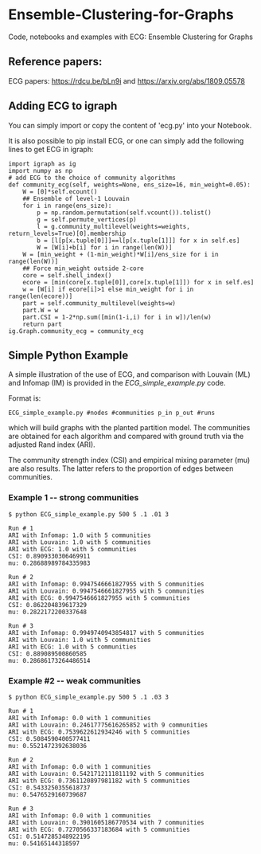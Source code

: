 # Ensemble-Clustering-for-Graphs
Code, notebooks and examples with ECG: Ensemble Clustering for Graphs

## Reference papers:

ECG papers: https://rdcu.be/bLn9i and https://arxiv.org/abs/1809.05578

## Adding ECG to igraph

You can simply import or copy the content of 'ecg.py' into your Notebook.

It is also possible to pip install ECG, or one can simply add the following
lines to get ECG in igraph:

```
import igraph as ig
import numpy as np
# add ECG to the choice of community algorithms
def community_ecg(self, weights=None, ens_size=16, min_weight=0.05):
    W = [0]*self.ecount()
    ## Ensemble of level-1 Louvain 
    for i in range(ens_size):
        p = np.random.permutation(self.vcount()).tolist()
        g = self.permute_vertices(p)
        l = g.community_multilevel(weights=weights, return_levels=True)[0].membership
        b = [l[p[x.tuple[0]]]==l[p[x.tuple[1]]] for x in self.es]
        W = [W[i]+b[i] for i in range(len(W))]
    W = [min_weight + (1-min_weight)*W[i]/ens_size for i in range(len(W))]
    ## Force min_weight outside 2-core
    core = self.shell_index()
    ecore = [min(core[x.tuple[0]],core[x.tuple[1]]) for x in self.es]
    w = [W[i] if ecore[i]>1 else min_weight for i in range(len(ecore))]
    part = self.community_multilevel(weights=w)
    part.W = w
    part.CSI = 1-2*np.sum([min(1-i,i) for i in w])/len(w)
    return part
ig.Graph.community_ecg = community_ecg

```

## Simple Python Example

A simple illustration of the use of ECG, and comparison with Louvain (ML) and Infomap (IM) 
is provided in the *ECG_simple_example.py* code. 

Format is:

```
ECG_simple_example.py #nodes #communities p_in p_out #runs
```

which will build graphs with the planted partition model.
The communities are obtained for each algorithm and compared with ground truth 
via the adjusted Rand index (ARI).

The community strength index (CSI) and empirical mixing parameter (mu) 
are also results. The latter refers to the proportion of edges between communities.

### Example 1 -- strong communities

```
$ python ECG_simple_example.py 500 5 .1 .01 3

Run # 1
ARI with Infomap: 1.0 with 5 communities
ARI with Louvain: 1.0 with 5 communities
ARI with ECG: 1.0 with 5 communities
CSI: 0.8909330306469911
mu: 0.28688989784335983

Run # 2
ARI with Infomap: 0.9947546661827955 with 5 communities
ARI with Louvain: 0.9947546661827955 with 5 communities
ARI with ECG: 0.9947546661827955 with 5 communities
CSI: 0.862204839617329
mu: 0.2822172200337648

Run # 3
ARI with Infomap: 0.9949740943854817 with 5 communities
ARI with Louvain: 1.0 with 5 communities
ARI with ECG: 1.0 with 5 communities
CSI: 0.889089500860585
mu: 0.28686173264486514
```

### Example #2 -- weak communities

```
$ python ECG_simple_example.py 500 5 .1 .03 3

Run # 1
ARI with Infomap: 0.0 with 1 communities
ARI with Louvain: 0.24617775616265852 with 9 communities
ARI with ECG: 0.7539622612934246 with 5 communities
CSI: 0.5084590400577411
mu: 0.5521472392638036

Run # 2
ARI with Infomap: 0.0 with 1 communities
ARI with Louvain: 0.5421712111811192 with 5 communities
ARI with ECG: 0.7361120897981182 with 5 communities
CSI: 0.5433250355618737
mu: 0.5476529160739687

Run # 3
ARI with Infomap: 0.0 with 1 communities
ARI with Louvain: 0.3901605186770534 with 7 communities
ARI with ECG: 0.7270566337183684 with 5 communities
CSI: 0.5147285348922195
mu: 0.54165144318597
```

